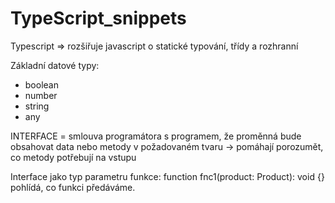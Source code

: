 # TypeScript_snippets

Typescript => rozšiřuje javascript o statické typování, třídy a rozhranní

Základní datové typy: 
 - boolean
 - number
 - string
 - any
 
 INTERFACE = smlouva programátora s programem, že proměnná bude obsahovat data nebo metody v požadovaném tvaru
           -> pomáhají porozumět, co metody potřebují na vstupu
           
 Interface jako typ parametru funkce: function fnc1(product: Product): void {}  pohlídá, co funkci předáváme. 
